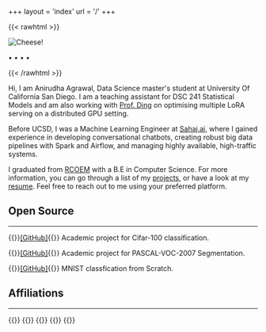 +++
layout = 'index'
url = '/'
+++

{{< rawhtml >}}
<div class="profile-div">
<img class="profile-image" src="https://i.imgur.com/F17lIHp.jpg" alt="Cheese!">
<p class="profile-links">
  <a href="mailto:anirudha0807@gmail.com" title="Email"><i class="fa-solid fa-at fa-xl"></i></a> • 
  <a href="/calendar" title="Calendar"><i class="fa-solid fa-calendar-day fa-lg"></i></a> • 
  <a href="https://github.com/anirudhaagrawal" title="GitHub"><i class="fa-brands fa-github fa-xl"></i></a> • 
  <a href="https://twitter.com/anirudhaagrawal" title="Twitter"><i class="fa-brands fa-twitter fa-xl"></i></a> • 
  <a href="https://www.linkedin.com/in/anirudha-agrawal" title="LinkedIn"><i class="fa-brands fa-linkedin fa-xl"></i></a>
</p>
<!-- 
<p class="profile-links">
  <a href="/resume/">Resume</a>
</p> 
-->
</div>
{{< /rawhtml >}}

Hi, I am Anirudha Agrawal, Data Science master's student at University Of California San Diego. I am a teaching assistant for DSC 241 Statistical Models and am also working with [Prof. Ding](https://picassolab.squarespace.com/yufei) on optimising multiple LoRA serving on a distributed GPU setting.

Before UCSD, I was a Machine Learning Engineer at [Sahaj.ai](https://www.sahaj.ai/), where I gained experience in developing conversational chatbots, creating robust big data pipelines with Spark and Airflow, and managing highly available, high-traffic systems.

I graduated from [RCOEM](https://www.rknec.edu/) with a B.E in Computer Science. For more information, you can go through a list of my [projects](/projects), or have a look at my [resume](/resume). Feel free to reach out to me using your preferred platform. 




## Open Source
---
{{<spanright>}}[[GitHub]](https://github.com/Anirudhaagrawal/cifar-100-classification.git){{</spanright>}}
Academic project for Cifar-100 classification.  

{{<spanright>}}[[GitHub]](https://github.com/Anirudhaagrawal/PASCAL-VOC-2007-Segmentation.git){{</spanright>}}
Academic project for PASCAL-VOC-2007 Segmentation.

{{<spanright>}}[[GitHub]](https://github.com/Anirudhaagrawal/Logistic-regression-on-MNIST-from-scratch){{</spanright>}}
MNIST classfication from Scratch.

## Affiliations
---
{{<centerwrap>}}
{{<affiliation img="https://i.imgur.com/op6GjLu.png" href="http://www.rknec.edu/" 
               name="RCOEM" desc="2016-2020">}}
{{<affiliation img="https://i.imgur.com/840MsOJ.png" href="https://sahaj.ai" 
               name="Sahaj AI" desc="2020-2022">}}
{{<affiliation img="https://i.imgur.com/2T7RicR.png" href="https://ucsd.edu/" 
               name="University Of California San Diego" desc="2022 - Present">}}
{{</centerwrap>}}